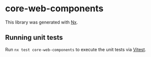 # core-web-components

This library was generated with [Nx](https://nx.dev).

## Running unit tests

Run `nx test core-web-components` to execute the unit tests via [Vitest](https://vitest.dev/).
